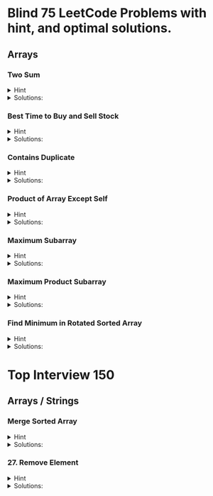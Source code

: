 # Blind 75 LeetCode Problems with hint, and optimal solutions.
## Arrays 

### Two Sum

<details>
  <summary>Hint</summary>
  
  - [x] Use a HashMap to store numbers and their indices.
  - [x]  For each number in the array, compute its complement to reach the target.
  - [x]  Check if the complement is in the HashMap: If yes, return the current index and the index of the complement.
    If no, add the number and its index to the HashMap.

    <details> 
        To find two numbers in an array that add up to a target, use a HashMap for quick lookups. As you iterate through the array, calculate the complement needed to reach the target for each number. Check if this complement is already in the HashMap. If it is, return the indices of the current number and the complement. If not, store the current number and its index in the HashMap for future reference. This method allows you to find the solution efficiently in one pass through the array.
    </details>
    
</details>

<details>
  <summary>Solutions:</summary>
  
  ```java:
        if (nums == null || nums.length < 2) {
            throw new IllegalArgumentException("Invalid input array");
        }
        HashMap<Integer, Integer> map = new HashMap<>();
        int[] result = new int[2];
        for (int i = 0; i < nums.length; i++) {
            int complement = target - nums[i];
            if (map.containsKey(complement)) {
                result[0] = i;
                result[1] = map.get(complement);
                return result; 
            }
            map.put(nums[i], i);
        }
  ```
</details>          

### Best Time to Buy and Sell Stock

<details>
  <summary>Hint</summary>
  
  - [x] Track the lowest price while iterating through the prices.
  - [x] Calculate the profit by subtracting the tracked minimum price from each current price.

    <details> 
        The new number is lower than the lowest point found so far, so you update it. The new number is higher than your low point so it is a possible solution and you calculate the difference to find the profit. If it's higher than your max profit found so far, update. <a href="https://www.youtube.com/watch?v=eMSfBgbiEjk"> YouTube Resource </a>
    </details>
    
</details>

<details>
  <summary>Solutions:</summary>
  
  ```java:
        int minprice = Integer.MAX_VALUE;
        int maxprofit = 0;
        for (int i = 0; i < prices.length; i++) {
            if (prices[i] < minprice) {
                minprice = prices[i];
            } else if (prices[i] - minprice > maxprofit) {
                maxprofit = prices[i] - minprice;
            }
        }
        return maxprofit;
  ```
</details>          

### Contains Duplicate

<details>
  <summary>Hint</summary>
  
  - [x] Create a HashSet to store seen integers.
  - [x] Loop through each integer in the array.
  - [x] Try to add each integer to the HashSet.
  - [x] If adding the integer returns false, return true (found a duplicate).
  - [x] If the loop completes without finding duplicates, return false.
        
</details>

<details>
  <summary>Solutions:</summary>
  
  ```java:
 public boolean containsDuplicate(int[] nums) {
        Set<Integer> set = new HashSet<Integer>();
        for (int num : nums) {
            if (set.contains(num)) {
                return true;
            }
            set.add(num);
        }
        return false;
    }
  ```
</details>          

### Product of Array Except Self

<details>
  <summary>Hint</summary>
  
  - [x] Create prefixProducts, suffixProducts, and resultArray arrays.
  - [x] Set prefixProducts[0] to 1 and suffixProducts[length-1] to 1.
  - [x] Iterate from left to right, storing cumulative products in prefixProducts.
  - [x] Iterate from right to left, storing cumulative products in suffixProducts.
  - [x] Multiply corresponding elements of prefixProducts and suffixProducts to fill resultArray.
  - [x] Return the final resultArray.
  - [ ] <a href="https://www.youtube.com/watch?v=tSRFtR3pv74"> YouTube </a>
</details>

<details>
  <summary>Solutions:</summary>
  
  ```java:
        int length = nums.length;
        int[] prefixProducts = new int[length];
        prefixProducts[0] = 1;
        int[] suffixProducts = new int[length];
        suffixProducts[length - 1] = 1;
        int[] resultArray = new int[length];

        for (int i = 1; i < length; i++) {
            prefixProducts[i] = nums[i - 1] * prefixProducts[i - 1];  
        }

        for (int i = length - 2; i >= 0; i--) {
            suffixProducts[i] = nums[i + 1] * suffixProducts[i + 1];
        }

        for (int i = 0; i < length; i++) {
            resultArray[i] = prefixProducts[i] * suffixProducts[i];   
        }

        return resultArray;
  ```
</details>      

### Maximum Subarray

<details>
  <summary>Hint</summary>

  - [x] Initialize Variables: Set maxSum to Integer.MIN_VALUE and currSum to 0.
  - [x] Iterate Through the Array: Add each element to currSum.
  - [x] Update maxSum: Set maxSum to the greater of maxSum and currSum.
  - [x] Reset currSum if Negative: If currSum is less than 0, reset it to 0.
  - [x] Return maxSum: After the loop, return maxSum.
  - [ ] <a href="https://www.youtube.com/watch?v=hLPkqd60-28"> YouTube Link </a>
  
</details>

<details>
  <summary>Solutions:</summary>
  
  ```java:
        int maxSum = Integer.MIN_VALUE;
        int currSum = 0;
        for(int i=0; i<nums.length; i++) {
            currSum += nums[i];
            maxSum = Math.max(maxSum, currSum);
            if (currSum < 0) {
                currSum = 0;
            }
        } return maxSum;
  ```
</details>

### Maximum Product Subarray

<details>
  <summary>Hint</summary>

   - [x] Initialization: Create prefix and suffix variables, initialize both to 1, and initialize result to 0.
   - [x] Iteration: Loop through the array from 0 to n-1.
   - [x] Reset Prefix and Suffix: If prefix or suffix is 0, reset it to 1.
   - [x] Update Prefix and Suffix: Multiply prefix by nums[i] and suffix by nums[n-i-1].
   - [x] Update Result: Use Math.max to set result to the maximum of result, prefix, and suffix.
   - [x] Return Result: Cast result to int and return it.
   - [ ] <a href="https://www.youtube.com/watch?v=hnswaLJvr6g"> YouTube </a>
  
</details>

<details>
  <summary>Solutions:</summary>
  
  ```java:
        int n= nums.length;
        double prefix = 1;
        double suffix = 1;
        double result = 0;
        if(n == 1) return nums[0];
        for (int i=0; i<n; i++) {
            if (prefix == 0) { prefix = 1;}
            if (suffix == 0) { suffix = 1;}
            prefix *= nums[i];
            suffix *= nums[n-i-1];
            result = Math.max(result, Math.max(prefix, suffix)); 
        }
        return (int) result;
  ```

</details>


### Find Minimum in Rotated Sorted Array

<details>
  <summary>Hint</summary>
  
   - [x] Initialize Pointers: Set up left and right to cover the entire array.
   - [x] Binary Search Loop: Narrow down the search range by repeatedly halving it.
   - [x] Midpoint Calculation: Calculate the midpoint and compare it to the element at right to decide which half to search next.
   - [x] Adjust Pointers: Move left or right based on the comparison to narrow the search range.
   - [x] Return Result: When the loop ends, left points to the minimum value.
   
  > The midpoint calculation int mid = left + (right - left) / 2 is used in binary search to avoid potential integer overflow and ensure accurate results. When left and right are large, directly using (left + right) / 2 could lead to overflow, as their sum might exceed the maximum integer value. By calculating mid as left + (right - left) / 2, the difference right - left is smaller and less prone to overflow, and dividing by 2 ensures the result is within a safe range. Adding left then adjusts the midpoint correctly within the current search segment, ensuring precise calculations without risking overflow.
</details>

<details>
  <summary>Solutions:</summary>
  
  ```java:
        int left = 0;
        int right = nums.length-1;
        while (left<right) {
            int mid = (left+right)/2;
            if (nums[mid] > nums[right]) {
                left = mid + 1; 
            } else {
                right = mid;
            }
        } return nums[left];
  ```

</details>

# Top Interview 150
## Arrays / Strings

### Merge Sorted Array

<details>
  <summary>Hint</summary>

  - [x] Compare elements from the end of nums1 and nums2, and place the larger element at the end of nums1.
  - [x] If there are remaining elements in nums2, copy them into nums1.
  - [x] Set pointers to the end of the relevant parts of nums1 and nums2. Also make a pointer on the 'm' value to compare with nums2 values. Pointers at the end of nums1 helps to insert into the appropriate place in nums1.

    <details> 
        To solve the problem of merging two sorted arrays into one sorted array in-place, start by initializing three pointers: one for the end of the initialized part of the first array, one for the end of the second array, and one for the end of the total merged array. Compare the elements at the ends of both arrays and place the larger element at the end of the merged array, moving the respective pointer one position to the left. Repeat this process until one of the arrays is exhausted. If any elements remain in the second array, copy them into the first array. 
    </details>
    
</details>

<details>
  <summary>Solutions:</summary>
  
  ```java:
        int i = m - 1;
        int j = n - 1;
        int k = m + n - 1;

        while (i >= 0 && j >= 0) {
            if (nums2[j] > nums1[i]) {
                nums1[k] = nums2[j];
                j--;
            } else {
                nums1[k] = nums1[i];
                i--;
            }
            k--;
        }
        while (j >= 0) {
            nums1[k] = nums2[j];
            j--;
            k--;
        }

  ```
</details>   

### 27. Remove Element


    
    

<details>
  <summary>Hint</summary>


  - [x] Initialize leftPointer to 0 and rightPointer to 0.
  - [x] Traverse the array with rightPointer until it reaches the end of the array:
  - [x] If nums[rightPointer] is equal to val, increment rightPointer to skip this element.
  - [x] If nums[rightPointer] is not equal to val, assign nums[rightPointer] to nums[leftPointer], and increment both leftPointer and rightPointer.
  - [x] Return leftPointer, which represents the new length of the array after removing the elements equal to val.
  - [ ] <a href="https://www.youtube.com/watch?v=ZYKDfL2av0Q"> YouTube </a>  

    <details> 
        To solve the problem of removing all occurrences of a specified value from an array, initialize two pointers: leftPointer and rightPointer, both set to 0. Use a while loop to traverse the array with rightPointer. If nums[rightPointer] equals the specified value, increment rightPointer to skip it. If nums[rightPointer] is not the specified value, copy nums[rightPointer] to nums[leftPointer], then increment both leftPointer and rightPointer. Continue this process until rightPointer reaches the end of the array. The value of leftPointer at the end of the loop will indicate the number of elements that are not equal to the specified value. The array is modified in place, and the final value of leftPointer is returned as the result. 
    </details>
    
</details>

<details>
  <summary>Solutions:</summary>
  
  ```java:
        int leftPointer=0;
        int rightPointer =0;
        while (rightPointer<nums.length) {
            if (nums[rightPointer] == val) {
                rightPointer++;
            } else {
                nums[leftPointer] = nums[rightPointer];
                leftPointer++;
                rightPointer++;
            }
        } return leftPointer;

  ```
</details>   

